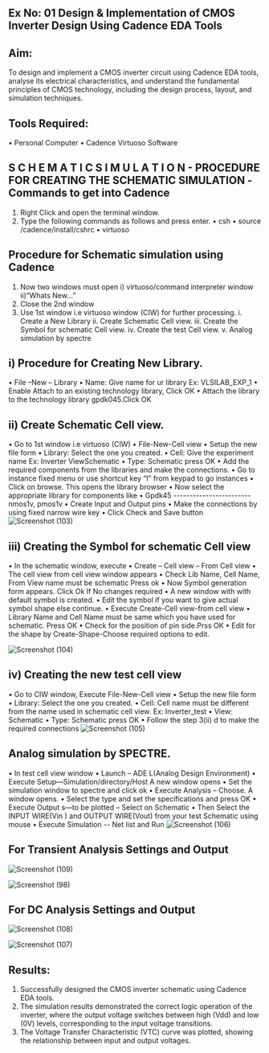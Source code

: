 ## Ex No: 01     Design & Implementation of CMOS Inverter Design Using Cadence EDA Tools   

## Aim:
To design and implement a CMOS inverter circuit using Cadence EDA tools, analyse its electrical characteristics, and understand the fundamental principles of CMOS technology, including the design process, layout, and simulation techniques.

## Tools Required:
•	Personal Computer
•	Cadence Virtuoso Software

## S C H E M A T I C S I M U L A T I O N - PROCEDURE FOR CREATING THE SCHEMATIC SIMULATION -Commands to get into Cadence

1.	Right Click and open the terminal window.
2.	Type the following commands as follows and press enter.
	•	csh
  •	source /cadence/install/cshrc
  •	virtuoso

## Procedure for Schematic simulation using Cadence

1.	Now two windows must open
	i) virtuoso/command interpreter window
  ii)”Whats New…”
2.	Close the 2nd window
3.	Use 1st window i.e virtuoso window (CIW) for further processing.
i.	Create a New Library
ii.	Create Schematic Cell view.
iii.	Create the Symbol for schematic Cell view.
iv.	Create the test Cell view.
v.	Analog simulation by spectre


## i)	Procedure for Creating New Library.
•	File –New – Library
•	Name: Give name for ur library Ex: VLSILAB_EXP_1
•	Enable Attach to an existing technology library, Click OK
•	Attach the library to the technology library gpdk045.Click OK

## ii)	Create Schematic Cell view.
•	Go to 1st window i.e virtuoso (CIW)
•	File-New-Cell view
•	Setup the new file form
•	Library: Select the one you created.
•	Cell: Give the experiment name Ex: Inverter ViewSchematic
•	Type: Schematic press OK
•	Add the required components from the libraries and make the connections.
•	Go to instance fixed menu or use shortcut key “I” from keypad to go instances
•	Click on browse. This opens the library browser
•	Now select the appropriate library for components like 
•	Gpdk45 ------------------------nmos1v, pmos1v
•	Create Input and Output pins
•	Make the connections by using fixed narrow wire key
•	Click Check and Save button
![Screenshot (103)](https://github.com/user-attachments/assets/7871eb7f-1d81-4718-bafd-75245c9dd8ba)



 
## iii)	Creating the Symbol for schematic Cell view

•	In the schematic window, execute 
•	Create – Cell view – From Cell view
•	The cell view from cell view window appears
•	Check Lib Name, Cell Name, From View name must be schematic Press ok
•	Now Symbol generation form appears. Click Ok If No changes required
•	A new window with with default symbol is created.
•	Edit the symbol if you want to give actual symbol shape else continue.
•	Execute Create-Cell view-from cell view
•	Library Name and Cell Name must be same which you have used for schematic. Press OK
•	Check for the position of pin side.Prss OK
•	Edit for the shape by Create-Shape-Choose required options to edit.

![Screenshot (104)](https://github.com/user-attachments/assets/5a23df05-28e9-4112-80ff-78f269a44f5e)



## iv)	Creating the new test cell view

•	Go to CIW window, Execute File-New-Cell view
•	Setup the new file form
•	Library: Select the one you created.
•	Cell: Cell name must be different from the name used in schematic cell view. Ex: Inverter_test
•	View: Schematic
•	Type: Schematic press OK
•	Follow the step 3(ii) d to make the required connections
![Screenshot (105)](https://github.com/user-attachments/assets/4e59e5c8-6ddd-4ed0-b9f4-017d8661529c)



 
## Analog simulation by SPECTRE.
•	In test cell view window
•	Launch – ADE L(Analog Design Environment)
•	Execute Setup—Simulation/directory/Host A new window opens
•	Set the simulation window to spectre and click ok
•	Execute Analysis – Choose. A window opens.
•	Select the type and set the specifications and press OK
•	Execute Output s—to be plotted – Select on Schematic
•	Then Select the INPUT WIRE(Vin ) and OUTPUT WIRE(Vout) from your test Schematic using mouse
•	Execute Simulation -- Net list and Run
![Screenshot (106)](https://github.com/user-attachments/assets/ebb8c230-54a5-4c31-a702-75ca2bf2d316)


## For Transient Analysis Settings and Output
 
 
 ![Screenshot (109)](https://github.com/user-attachments/assets/f7bb4ac3-193f-4cc8-b44c-e71caac7a98c)


 ![Screenshot (98)](https://github.com/user-attachments/assets/a6a66a87-c4fb-4a87-82b9-774ebe7b18ab)


## For DC Analysis Settings and Output
![Screenshot (108)](https://github.com/user-attachments/assets/b3ae75ee-8359-4e94-8cfa-681da48be740)


![Screenshot (107)](https://github.com/user-attachments/assets/9d9d73e3-b9a8-4755-86c7-2cd13a8122b6)


 




 

## Results:
1.	Successfully designed the CMOS inverter schematic using Cadence EDA tools.
2.	The simulation results demonstrated the correct logic operation of the inverter, where the output voltage switches between high (Vdd) and low (0V) levels, corresponding to the input voltage transitions.
3.	The Voltage Transfer Characteristic (VTC) curve was plotted, showing the relationship between input and output voltages.











